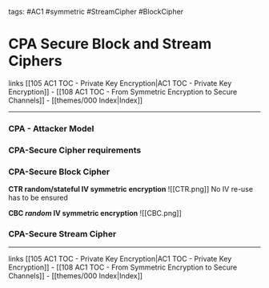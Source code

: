 tags: #AC1 #symmetric #StreamCipher #BlockCipher

# CPA Secure Block and Stream Ciphers

links [[105 AC1 TOC - Private Key Encryption|AC1 TOC - Private Key Encryption]] - [[108 AC1 TOC - From Symmetric Encryption to Secure Channels]] - [[themes/000 Index|Index]]

---
### CPA - Attacker Model

### CPA-Secure Cipher requirements

### CPA-Secure Block Cipher
**CTR random/stateful IV symmetric encryption**
![[CTR.png]]
No IV re-use has to be ensured

**CBC *random* IV symmetric encryption**
![[CBC.png]]

### CPA-Secure Stream Cipher

---

links [[105 AC1 TOC - Private Key Encryption|AC1 TOC - Private Key Encryption]] - [[108 AC1 TOC - From Symmetric Encryption to Secure Channels]] - [[themes/000 Index|Index]]
